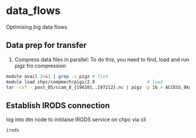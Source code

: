 # data_flows
Optimising big data flows

## Data prep for transfer

1. Compress data files in parallel: To do this, you need to find, load and run pigz fro compression

```bash
module avail 2>&1 | grep -i pigz # find
module load chpc/compmech/pigz/2.8                    # load
tar -cvf - post_05/ccam_8_{196101..197212}.nc | pigz -p 16 > ACCESS_8km_saws_post05_1961-1972.tar.gz # compress
```

## Establish IRODS connection
log into dtn node to initilaise IRODS service on chpc via cli
```bash
irods
```
